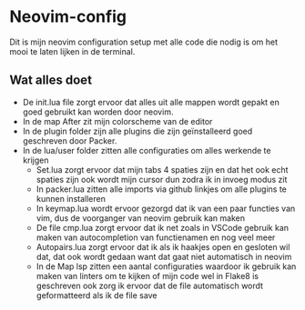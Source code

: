 # Neovim-config
Dit is mijn neovim configuration setup met alle code die nodig is om het mooi te laten lijken in de terminal.

## Wat alles doet
- De init.lua file zorgt ervoor dat alles uit alle mappen wordt gepakt en goed gebruikt kan worden door neovim.
- In de map After zit mijn colorscheme van de editor
- In de plugin folder zijn alle plugins die zijn geïnstalleerd goed geschreven door Packer.
- In de lua/user folder zitten alle configuraties om alles werkende te krijgen
	- Set.lua zorgt ervoor dat mijn tabs 4 spaties zijn en dat het ook echt spaties zijn ook wordt mijn cursor dun zodra ik in invoeg modus zit
	- In packer.lua zitten alle imports via github linkjes om alle plugins te kunnen installeren
	- In keymap.lua wordt ervoor gezorgd dat ik van een paar functies van vim, dus de voorganger van neovim gebruik kan maken
	- De file cmp.lua zorgt ervoor dat ik net zoals in VSCode gebruik kan maken van autocompletion van functienamen en nog veel meer
	- Autopairs.lua zorgt ervoor dat ik als ik haakjes open en gesloten wil dat, dat ook wordt gedaan want dat gaat niet automatisch in neovim
	- In de Map lsp zitten een aantal configuraties waardoor ik gebruik kan maken van linters om te kijken of mijn code wel in Flake8 is geschreven ook zorg ik ervoor dat de file automatisch wordt geformatteerd als ik de file save
